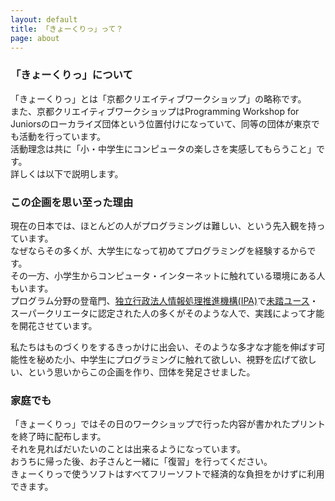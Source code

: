 ```yaml
---
layout: default
title: 「きょーくりっ」って？
page: about
---
```


### 「きょーくりっ」について
「きょーくりっ」とは「京都クリエイティブワークショップ」の略称です。  
また、京都クリエイティブワークショップはProgramming Workshop for Juniorsのローカライズ団体という位置付けになっていて、同等の団体が東京でも活動を行っています。  
活動理念は共に「小・中学生にコンピュータの楽しさを実感してもらうこと」です。  
詳しくは以下で説明します。  

### この企画を思い至った理由
現在の日本では、ほとんどの人がプログラミングは難しい、という先入観を持っています。  
なぜならその多くが、大学生になって初めてプログラミングを経験するからです。  
その一方、小学生からコンピュータ・インターネットに触れている環境にある人もいます。  
プログラム分野の登竜門、[独立行政法人情報処理推進機構(IPA)](http://www.ipa.go.jp/)で[未踏ユース](http://www.ipa.go.jp/jinzai/mitou/index.html)・スーパークリエータに認定された人の多くがそのような人で、実践によって才能を開花させています。  

私たちはものづくりをするきっかけに出会い、そのような多才な才能を伸ばす可能性を秘めた小、中学生にプログラミングに触れて欲しい、視野を広げて欲しい、という思いからこの企画を作り、団体を発足させました。  

### 家庭でも
「きょーくりっ」ではその日のワークショップで行った内容が書かれたプリントを終了時に配布します。  
それを見ればだいたいのことは出来るようになっています。  
おうちに帰った後、お子さんと一緒に「復習」を行ってください。  
きょーくりっで使うソフトはすべてフリーソフトで経済的な負担をかけずに利用できます。  
